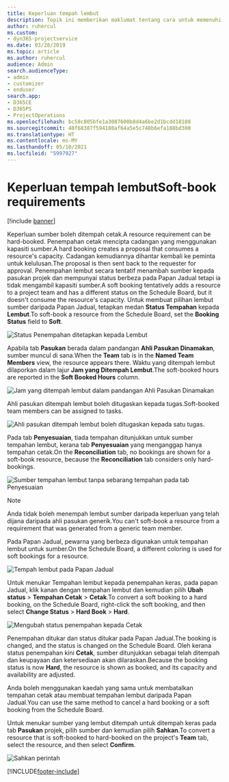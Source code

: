 ```yaml
---
title: Keperluan tempah lembut
description: Topik ini memberikan maklumat tentang cara untuk memenuhi keperluan tempahan lembut.
author: ruhercul
ms.custom:
- dyn365-projectservice
ms.date: 03/28/2019
ms.topic: article
ms.author: ruhercul
audience: Admin
search.audienceType:
- admin
- customizer
- enduser
search.app:
- D365CE
- D365PS
- ProjectOperations
ms.openlocfilehash: bc58c805bfe1a3087600b8d4a6be2d1bcdd18188
ms.sourcegitcommit: 40f68387f594180af64a5e5c748b6efa188bd300
ms.translationtype: HT
ms.contentlocale: ms-MY
ms.lasthandoff: 05/10/2021
ms.locfileid: "5997927"
---
```

# <a name="soft-book-requirements"></a><span data-ttu-id="8d9f8-103">Keperluan tempah lembut</span><span class="sxs-lookup"><span data-stu-id="8d9f8-103">Soft-book requirements</span></span>

[!include [banner](../includes/psa-now-project-operations.md)]

<span data-ttu-id="8d9f8-104">Keperluan sumber boleh ditempah cetak.</span><span class="sxs-lookup"><span data-stu-id="8d9f8-104">A resource requirement can be hard-booked.</span></span> <span data-ttu-id="8d9f8-105">Penempahan cetak mencipta cadangan yang menggunakan kapasiti sumber.</span><span class="sxs-lookup"><span data-stu-id="8d9f8-105">A hard booking creates a proposal that consumes a resource's capacity.</span></span> <span data-ttu-id="8d9f8-106">Cadangan kemudiannya dihantar kembali ke peminta untuk kelulusan.</span><span class="sxs-lookup"><span data-stu-id="8d9f8-106">The proposal is then sent back to the requester for approval.</span></span> <span data-ttu-id="8d9f8-107">Penempahan lembut secara tentatif menambah sumber kepada pasukan projek dan mempunyai status berbeza pada Papan Jadual tetapi ia tidak mengambil kapasiti sumber.</span><span class="sxs-lookup"><span data-stu-id="8d9f8-107">A soft booking tentatively adds a resource to a project team and has a different status on the Schedule Board, but it doesn't consume the resource's capacity.</span></span> <span data-ttu-id="8d9f8-108">Untuk membuat pilihan lembut sumber daripada Papan Jadual, tetapkan medan **Status Tempahan** kepada **Lembut**.</span><span class="sxs-lookup"><span data-stu-id="8d9f8-108">To soft-book a resource from the Schedule Board, set the **Booking Status** field to **Soft**.</span></span>

![Status Penempahan ditetapkan kepada Lembut](media/Resource-Management-image77.png)

<span data-ttu-id="8d9f8-110">Apabila tab **Pasukan** berada dalam pandangan **Ahli Pasukan Dinamakan**, sumber muncul di sana.</span><span class="sxs-lookup"><span data-stu-id="8d9f8-110">When the **Team** tab is in the **Named Team Members** view, the resource appears there.</span></span> <span data-ttu-id="8d9f8-111">Waktu yang ditempah lembut dilaporkan dalam lajur **Jam yang Ditempah Lembut**.</span><span class="sxs-lookup"><span data-stu-id="8d9f8-111">The soft-booked hours are reported in the **Soft Booked Hours** column.</span></span>

![Jam yang ditempah lembut dalam pandangan Ahli Pasukan Dinamakan](media/Resource-Management-image78.png)

<span data-ttu-id="8d9f8-113">Ahli pasukan ditempah lembut boleh ditugaskan kepada tugas.</span><span class="sxs-lookup"><span data-stu-id="8d9f8-113">Soft-booked team members can be assigned to tasks.</span></span>

![Ahli pasukan ditempah lembut boleh ditugaskan kepada satu tugas.](media/Resource-Management-image79.png)

<span data-ttu-id="8d9f8-115">Pada tab **Penyesuaian**, tiada tempahan ditunjukkan untuk sumber tempahan lembut, kerana tab **Penyesuaian** yang menganggap hanya tempahan cetak.</span><span class="sxs-lookup"><span data-stu-id="8d9f8-115">On the **Reconciliation** tab, no bookings are shown for a soft-book resource, because the **Reconciliation** tab considers only hard-bookings.</span></span>

![Sumber tempahan lembut tanpa sebarang tempahan pada tab Penyesuaian](media/Resource-Management-image80.png)

> [!NOTE]
> <span data-ttu-id="8d9f8-117">Anda tidak boleh menempah lembut sumber daripada keperluan yang telah dijana daripada ahli pasukan generik.</span><span class="sxs-lookup"><span data-stu-id="8d9f8-117">You can't soft-book a resource from a requirement that was generated from a generic team member.</span></span>

<span data-ttu-id="8d9f8-118">Pada Papan Jadual, pewarna yang berbeza digunakan untuk tempahan lembut untuk sumber.</span><span class="sxs-lookup"><span data-stu-id="8d9f8-118">On the Schedule Board, a different coloring is used for soft bookings for a resource.</span></span>

![Tempah lembut pada Papan Jadual](media/Resource-Management-image81.png)

<span data-ttu-id="8d9f8-120">Untuk menukar Tempahan lembut kepada penempahan keras, pada papan Jadual, klik kanan dengan tempahan lembut dan kemudian pilih **Ubah status** \> **Tempahan Cetak** \> **Cetak**.</span><span class="sxs-lookup"><span data-stu-id="8d9f8-120">To convert a soft booking to a hard booking, on the Schedule Board, right-click the soft booking, and then select **Change Status** \> **Hard Book** \> **Hard**.</span></span>

![Mengubah status penempahan kepada Cetak](media/Resource-Management-image82.png)

<span data-ttu-id="8d9f8-122">Penempahan ditukar dan status ditukar pada Papan Jadual.</span><span class="sxs-lookup"><span data-stu-id="8d9f8-122">The booking is changed, and the status is changed on the Schedule Board.</span></span> <span data-ttu-id="8d9f8-123">Oleh kerana status penempahan kini **Cetak**, sumber ditunjukkan sebagai telah ditempah dan keupayaan dan ketersediaan akan dilaraskan.</span><span class="sxs-lookup"><span data-stu-id="8d9f8-123">Because the booking status is now **Hard**, the resource is shown as booked, and its capacity and availability are adjusted.</span></span>

<span data-ttu-id="8d9f8-124">Anda boleh menggunakan kaedah yang sama untuk membatalkan tempahan cetak atau membuat tempahan lembut daripada Papan Jadual.</span><span class="sxs-lookup"><span data-stu-id="8d9f8-124">You can use the same method to cancel a hard booking or a soft booking from the Schedule Board.</span></span>

<span data-ttu-id="8d9f8-125">Untuk menukar sumber yang lembut ditempah untuk ditempah keras pada tab **Pasukan** projek, pilih sumber dan kemudian pilih **Sahkan**.</span><span class="sxs-lookup"><span data-stu-id="8d9f8-125">To convert a resource that is soft-booked to hard-booked on the project's **Team** tab, select the resource, and then select **Confirm**.</span></span>

![Sahkan perintah](media/Resource-Management-image83.png)


[!INCLUDE[footer-include](../includes/footer-banner.md)]